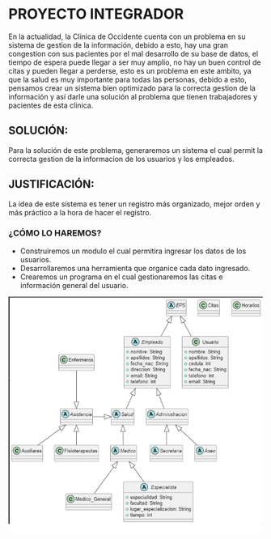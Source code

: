 # PROYECTO INTEGRADOR

En la actualidad, la Clinica de Occidente cuenta con un problema en su sistema de gestion de la información, debido a esto, hay una gran congestion con sus pacientes por el mal desarrollo de su base de datos, el tiempo de espera puede llegar a ser muy amplio, no hay un buen control de citas y pueden llegar a perderse, esto es un problema en este ambito, ya que la salud es muy importante para todas las personas, debido a esto, pensamos crear un sistema bien optimizado para la correcta gestion de la información y así darle una solución al problema que tienen trabajadores y pacientes de esta clinica. 

## SOLUCIÓN: 

Para la solución de este problema, generaremos un sistema el cual permit la correcta gestion de la informacion de los usuarios y los empleados.

## JUSTIFICACIÓN:

La idea de este sistema es tener un registro más organizado, mejor orden y más práctico a la hora de hacer el registro. 

### ¿CÓMO LO HAREMOS?

- Construiremos un modulo el cual permitira ingresar los datos de los usuarios.
- Desarrollaremos una herramienta que organice cada dato ingresado.
- Crearemos un programa en el cual gestionaremos las citas e información general del usuario. 

![PROYECTO](./PROYECTO.png)

